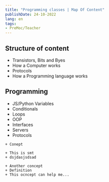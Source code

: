 ```yaml
---
title: "Programming classes | Map Of Content"
publishDate: 24-10-2022
lang: en
tags:
- PreMoc/Teacher
---
```



## Structure of content

- Transistors, Bits and Byes
- How a Computer works
- Protocols
- How a Programming language works

## Programming

- JS/Python Variables
- Conditionals
- Loops
- OOP
- Interfaces
- Servers
- Protocols




```timeline
+ Conept

+ This is smt
+ dsjdasjsdsad

+ Another concept
+ Definition
+ This ocncept can help me...
```
